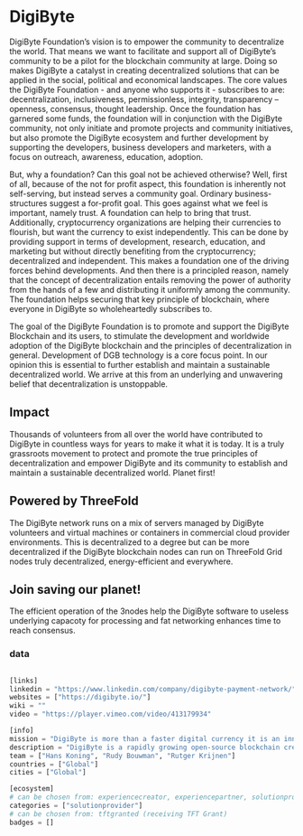 # DigiByte

DigiByte Foundation’s vision is to empower the community to decentralize the world. That means we want to facilitate and support all of DigiByte’s community to be a pilot for the blockchain community at large. Doing so makes DigiByte a catalyst in creating decentralized solutions that can be applied in the social, political and economical landscapes. The core values the DigiByte Foundation - and anyone who supports it - subscribes to are: decentralization, inclusiveness, permissionless, integrity, transparency – openness, consensus, thought leadership. Once the foundation has garnered some funds, the foundation will in conjunction with the DigiByte community, not only initiate and promote projects and community initiatives, but also promote the DigiByte ecosystem and further development by supporting the developers, business developers and marketers, with a focus on outreach, awareness, education, adoption.

But, why a foundation? Can this goal not be achieved otherwise? Well, first of all, because of the not for profit aspect, this foundation is inherently not self-serving, but instead serves a community goal. Ordinary business-structures suggest a for-profit goal. This goes against what we feel is important, namely trust. A foundation can help to bring that trust. Additionally, cryptocurrency organizations are helping their currencies to flourish, but want the currency to exist independently. This can be done by providing support in terms of development, research, education, and marketing but without directly benefiting from the cryptocurrency; decentralized and independent. This makes a foundation one of the driving forces behind developments. And then there is a principled reason, namely that the concept of decentralization entails removing the power of authority from the hands of a few and distributing it uniformly among the community. The foundation helps securing that key principle of blockchain, where everyone in DigiByte so wholeheartedly subscribes to.

The goal of the DigiByte Foundation is to promote and support the DigiByte Blockchain and its users, to stimulate the development and worldwide adoption of the DigiByte blockchain and the principles of decentralization in general. Development of DGB technology is a core focus point. In our opinion this is essential to further establish and maintain a sustainable decentralized world. We arrive at this from an underlying and unwavering belief that decentralization is unstoppable.
## Impact

Thousands of volunteers from all over the world have contributed to DigiByte in countless ways for years to make it what it is today. It is a truly grassroots movement to protect and promote the true principles of decentralization and empower DigiByte and its community to establish and maintain a sustainable decentralized world. Planet first!

## Powered by ThreeFold

The DigiByte network runs on a mix of servers managed by DigiByte volunteers and virtual machines or containers in commercial cloud provider environments.  This is decentralized to a degree but can be more decentralized if the DigiByte blockchain nodes can run on ThreeFold Grid nodes truly decentralized, energy-efficient and everywhere. 

## Join saving our planet!
The efficient operation of the 3nodes help the DigiByte software to useless underlying capacoty for processing and fat networking enhances time to reach consensus. 

### data

```python

[links]
linkedin = "https://www.linkedin.com/company/digibyte-payment-network/"
websites = ["https://digibyte.io/"]
wiki = ""
video = "https://player.vimeo.com/video/413179934"

[info]
mission = "DigiByte is more than a faster digital currency it is an innovative blockchain that can be used for digital assets, smart contracts, decentralized applications and secure authentication."
description = "DigiByte is a rapidly growing open-source blockchain created in late 2013 and released in early 2014. After 6 years of forward-thinking development, DigiByte has become one of the safest, fastest, longest and most decentralized UTXO blockchain in existence. Thousands of volunteers from all over the world have contributed to DigiByte in countless ways for years to make it what it is today. It is a truly grassroots movement to protect and promote the true principles of decentralization and empower DigiByte and its community to establish and maintain a sustainable decentralized world. Planet first!"
team = ["Hans Koning", "Rudy Bouwman", "Rutger Krijnen"]
countries = ["Global"]
cities = ["Global"]

[ecosystem]
# can be chosen from: experiencecreator, experiencepartner, solutionprovider, farmer, systemintegrator
categories = ["solutionprovider"]
# can be chosen from: tftgranted (receiving TFT Grant)
badges = []

```
